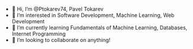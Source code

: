 - 👋 Hi, I’m @Ptokarev74, Pavel Tokarev
- 👀 I’m interested in Software Development, Machine Learning, Web Development
- 🌱 I’m currently learning Fundamentals of Machine Learning, Databases, Internet Programming
- 💞️ I’m looking to collaborate on anything!

<!---
Ptokarev74/Ptokarev74 is a ✨ special ✨ repository because its `README.md` (this file) appears on your GitHub profile.
You can click the Preview link to take a look at your changes.
--->

